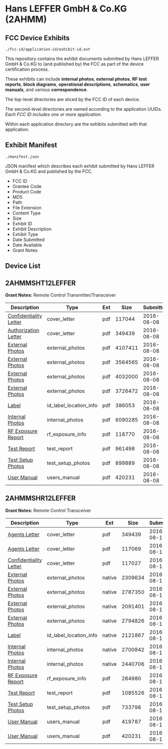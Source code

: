 # Hans LEFFER GmbH & Co.KG (2AHMM)
## FCC Device Exhibits

```
./fcc-id/application-id/exhibit-id.ext
```

This repository contains the exhibit documents submitted by Hans LEFFER GmbH & Co.KG to (and published by) the FCC as part of the device certification process.

These exhibits can include **internal photos**, **external photos**, **RF test reports**, **block diagrams**, **operational descriptions**, **schematics**, **user manuals**, and various **correspondence**.

The top-level directories are sliced by the FCC ID of each device.

The second-level directories are named according to the application UUIDs. *Each FCC ID includes one or more application.*

Within each application directory are the exhibits submitted with that application. 

## Exhibit Manifest

```
./manifest.json
```

JSON manifest which describes each exhibit submitted by Hans LEFFER GmbH & Co.KG and published by the FCC.

- FCC ID
- Grantee Code
- Product Code
- MD5
- Path
- File Extension
- Content Type
- Size
- Exhibit ID
- Exhibit Description
- Exhibit Type
- Date Submitted
- Date Available
- Grant Notes

## Device List
## 2AHMMSHT12LEFFER
**Grant Notes:** Remote Control Transmitter/Transceiver

| Description | Type | Ext | Size | Submitted | Available |
| ----------- | ---- | --- | ---- | --------- | --------- |
| [Confidentiality Letter](2AHMMSHT12LEFFER/42139e17b6a35ea07acbae22fa17e25b/3091559.pdf) | cover_letter | pdf | 117044 | 2016-08-08 | 2016-08-08 |
| [Authorization Letter](2AHMMSHT12LEFFER/42139e17b6a35ea07acbae22fa17e25b/3091560.pdf) | cover_letter | pdf | 349439 | 2016-08-08 | 2016-08-08 |
| [External Photos](2AHMMSHT12LEFFER/42139e17b6a35ea07acbae22fa17e25b/3091562.pdf) | external_photos | pdf | 4107411 | 2016-08-08 | 2016-08-08 |
| [External Photos](2AHMMSHT12LEFFER/42139e17b6a35ea07acbae22fa17e25b/3091563.pdf) | external_photos | pdf | 3564565 | 2016-08-08 | 2016-08-08 |
| [External Photos](2AHMMSHT12LEFFER/42139e17b6a35ea07acbae22fa17e25b/3091564.pdf) | external_photos | pdf | 4032000 | 2016-08-08 | 2016-08-08 |
| [External Photos](2AHMMSHT12LEFFER/42139e17b6a35ea07acbae22fa17e25b/3091565.pdf) | external_photos | pdf | 3726472 | 2016-08-08 | 2016-08-08 |
| [Label](2AHMMSHT12LEFFER/42139e17b6a35ea07acbae22fa17e25b/3091561.pdf) | id_label_location_info | pdf | 386053 | 2016-08-08 | 2016-08-08 |
| [Internal Photos](2AHMMSHT12LEFFER/42139e17b6a35ea07acbae22fa17e25b/3091571.pdf) | internal_photos | pdf | 6090285 | 2016-08-08 | 2016-08-08 |
| [RF Exposure Report](2AHMMSHT12LEFFER/42139e17b6a35ea07acbae22fa17e25b/3091572.pdf) | rf_exposure_info | pdf | 118770 | 2016-08-08 | 2016-08-08 |
| [Test Report](2AHMMSHT12LEFFER/42139e17b6a35ea07acbae22fa17e25b/3091568.pdf) | test_report | pdf | 961498 | 2016-08-08 | 2016-08-08 |
| [Test Setup Photos](2AHMMSHT12LEFFER/42139e17b6a35ea07acbae22fa17e25b/3091569.pdf) | test_setup_photos | pdf | 899889 | 2016-08-08 | 2016-08-08 |
| [User Manual](2AHMMSHT12LEFFER/42139e17b6a35ea07acbae22fa17e25b/3091570.pdf) | users_manual | pdf | 420231 | 2016-08-08 | 2016-08-08 |
## 2AHMMSHR12LEFFER
**Grant Notes:** Remote Control Transceiver

| Description | Type | Ext | Size | Submitted | Available |
| ----------- | ---- | --- | ---- | --------- | --------- |
| [Agents Letter](2AHMMSHR12LEFFER/a6b74fb4cd3fd46bf74f183db5dedf60/3091560.pdf) | cover_letter | pdf | 349439 | 2016-08-11 | 2016-08-11 |
| [Agents Letter](2AHMMSHR12LEFFER/a6b74fb4cd3fd46bf74f183db5dedf60/3095460.pdf) | cover_letter | pdf | 117069 | 2016-08-11 | 2016-08-11 |
| [Confidentiality Letter](2AHMMSHR12LEFFER/a6b74fb4cd3fd46bf74f183db5dedf60/3095461.pdf) | cover_letter | pdf | 117027 | 2016-08-11 | 2016-08-11 |
| [External Photos](2AHMMSHR12LEFFER/a6b74fb4cd3fd46bf74f183db5dedf60/3095429.native) | external_photos | native | 2309634 | 2016-08-11 | 2016-08-11 |
| [External Photos](2AHMMSHR12LEFFER/a6b74fb4cd3fd46bf74f183db5dedf60/3095430.native) | external_photos | native | 2787350 | 2016-08-11 | 2016-08-11 |
| [External Photos](2AHMMSHR12LEFFER/a6b74fb4cd3fd46bf74f183db5dedf60/3095431.native) | external_photos | native | 2091401 | 2016-08-11 | 2016-08-11 |
| [External Photos](2AHMMSHR12LEFFER/a6b74fb4cd3fd46bf74f183db5dedf60/3095432.native) | external_photos | native | 2794826 | 2016-08-11 | 2016-08-11 |
| [Label](2AHMMSHR12LEFFER/a6b74fb4cd3fd46bf74f183db5dedf60/3095428.native) | id_label_location_info | native | 2121867 | 2016-08-11 | 2016-08-11 |
| [Internal Photos](2AHMMSHR12LEFFER/a6b74fb4cd3fd46bf74f183db5dedf60/3095455.native) | internal_photos | native | 2700842 | 2016-08-11 | 2016-08-11 |
| [Internal Photos](2AHMMSHR12LEFFER/a6b74fb4cd3fd46bf74f183db5dedf60/3095456.native) | internal_photos | native | 2440706 | 2016-08-11 | 2016-08-11 |
| [RF Exposure Report](2AHMMSHR12LEFFER/a6b74fb4cd3fd46bf74f183db5dedf60/3095457.pdf) | rf_exposure_info | pdf | 284980 | 2016-08-11 | 2016-08-11 |
| [Test Report](2AHMMSHR12LEFFER/a6b74fb4cd3fd46bf74f183db5dedf60/3095439.pdf) | test_report | pdf | 1085526 | 2016-08-11 | 2016-08-11 |
| [Test Setup Photos](2AHMMSHR12LEFFER/a6b74fb4cd3fd46bf74f183db5dedf60/3095440.pdf) | test_setup_photos | pdf | 733798 | 2016-08-11 | 2016-08-11 |
| [User Manual](2AHMMSHR12LEFFER/a6b74fb4cd3fd46bf74f183db5dedf60/3095453.pdf) | users_manual | pdf | 419787 | 2016-08-11 | 2016-08-11 |
| [User Manual](2AHMMSHR12LEFFER/a6b74fb4cd3fd46bf74f183db5dedf60/3091570.pdf) | users_manual | pdf | 420231 | 2016-08-11 | 2016-08-11 |
